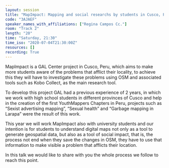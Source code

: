 ```yaml
---
layout: session
title: "MapImpact: Mapping and social researchs by students in Cusco, Perú"
code: "3AJAEF"
speaker_names_with_affiliations: ["Regina Campos Cc."]
room: "Track 2"
length: "20"
time: "Saturday, 21:30"
time_iso: "2020-07-04T21:30:00Z"
resources: []
recording: True
---
```

MapImpact is a GAL Center project in Cusco, Peru, which aims to make more students aware of the problems that afflict their locality, to achieve this they will have to investigate these problems using OSM and associated tools such as Kobo Collect, as the main research tool. 

To develop this project GAL had a previous experience of 2 years, in which we work with high school students in different provinces of Cusco and help in the creation of the first YouthMappers Chapters in Peru, projects such as “Sexist advertising mapping”, “Sexual health” and “Garbage mapping in Larapa” were the result of this work.

This year we will work MapImpact also with university students and our intention is for students to understand digital maps not only as a tool to generate geospatial data, but also as a tool of social impact, that is, the process not end when they save the changes in OSM, they have to use that information to make visible a problem that afflicts their location.

In this talk we would like to share with you the whole process we follow to reach this point.
